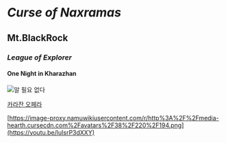# ***Curse of Naxramas***

## **Mt.BlackRock**

### *League of Explorer*

#### One Night in Kharazhan

![알 필요 없다](https://image-proxy.namuwikiusercontent.com/r/http%3A%2F%2Fupload2.inven.co.kr%2Fupload%2F2015%2F12%2F14%2Fdata%2Fi11472397829.png)

[카라잔 오페라](https://www.youtube.com/watch?v=dedMP7eda2E)

[https://image-proxy.namuwikiusercontent.com/r/http%3A%2F%2Fmedia-hearth.cursecdn.com%2Favatars%2F38%2F220%2F194.png](https://youtu.be/luIsrP3dXXY)


